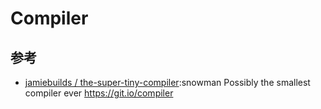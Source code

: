 # Compiler


## 参考

* [jamiebuilds / the-super-tiny-compiler](https://github.com/jamiebuilds/the-super-tiny-compiler):snowman Possibly the smallest compiler ever https://git.io/compiler

